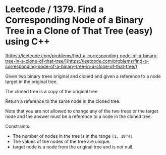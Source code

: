 # Leetcode / 1379. Find a Corresponding Node of a Binary Tree in a Clone of That Tree (easy) using C++

[https://leetcode.com/problems/find-a-corresponding-node-of-a-binary-tree-in-a-clone-of-that-tree/](https://leetcode.com/problems/find-a-corresponding-node-of-a-binary-tree-in-a-clone-of-that-tree/)

Given two binary trees original and cloned and given a reference to a node target in the original tree.

The cloned tree is a copy of the original tree.

Return a reference to the same node in the cloned tree.

Note that you are not allowed to change any of the two trees or the target node and the answer must be a reference to a node in the cloned tree.

Constraints:

- The number of nodes in the tree is in the range `[1, 10^4]`.
- The values of the nodes of the tree are unique.
- target node is a node from the original tree and is not null.
